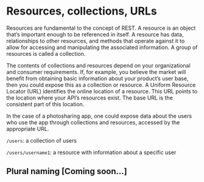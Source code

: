 # Resources, collections, URLs

Resources are fundamental to the concept of REST. A resource is an object that’s important enough to be referenced in itself. A resource has data, relationships to other resources, and methods that operate against it to allow for accessing and manipulating the associated information. A group of resources is called a collection.

The contents of collections and resources depend on your organizational and consumer requirements. If, for example, you believe the market will benefit from obtaining basic information about your product’s user base, then you could expose this as a collection or resource. A Uniform Resource Locator (URL) identifies the online location of a resource. This URL points to the location where your API’s resources exist. The base URL is the consistent part of this location.

In the case of a photosharing app, one could expose data about the users who use the app through collections and resources, accessed by the appropriate URL.

`/users`: a collection of users

`/users/username1`: a resource with information about a specific user

## Plural naming [Coming soon...]